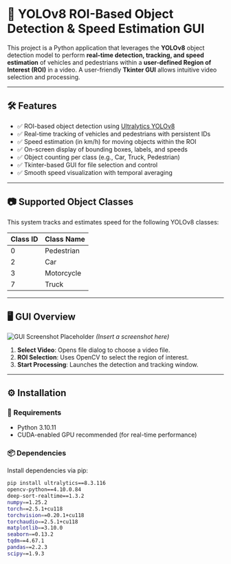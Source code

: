 # 🚗 YOLOv8 ROI-Based Object Detection & Speed Estimation GUI

This project is a Python application that leverages the **YOLOv8** object detection model to perform **real-time detection, tracking, and speed estimation** of vehicles and pedestrians within a **user-defined Region of Interest (ROI)** in a video. A user-friendly **Tkinter GUI** allows intuitive video selection and processing.

---

## 🛠 Features

- ✅ ROI-based object detection using [Ultralytics YOLOv8](https://github.com/ultralytics/ultralytics)
- ✅ Real-time tracking of vehicles and pedestrians with persistent IDs
- ✅ Speed estimation (in km/h) for moving objects within the ROI
- ✅ On-screen display of bounding boxes, labels, and speeds
- ✅ Object counting per class (e.g., Car, Truck, Pedestrian)
- ✅ Tkinter-based GUI for file selection and control
- ✅ Smooth speed visualization with temporal averaging

---

## 📷 Supported Object Classes

This system tracks and estimates speed for the following YOLOv8 classes:

| Class ID | Class Name   |
|----------|--------------|
| 0        | Pedestrian   |
| 2        | Car          |
| 3        | Motorcycle   |
| 7        | Truck        |

---

## 🖥 GUI Overview

![GUI Screenshot Placeholder](#) *(Insert a screenshot here)*

1. **Select Video**: Opens file dialog to choose a video file.
2. **ROI Selection**: Uses OpenCV to select the region of interest.
3. **Start Processing**: Launches the detection and tracking window.

---

## ⚙️ Installation

### 🔧 Requirements

- Python 3.10.11
- CUDA-enabled GPU recommended (for real-time performance)

### 📦 Dependencies

Install dependencies via pip:

```bash
pip install ultralytics==8.3.116
opencv-python==4.10.0.84
deep-sort-realtime==1.3.2
numpy==1.25.2
torch==2.5.1+cu118
torchvision==0.20.1+cu118
torchaudio==2.5.1+cu118
matplotlib==3.10.0
seaborn==0.13.2
tqdm==4.67.1
pandas==2.2.3
scipy==1.9.3

